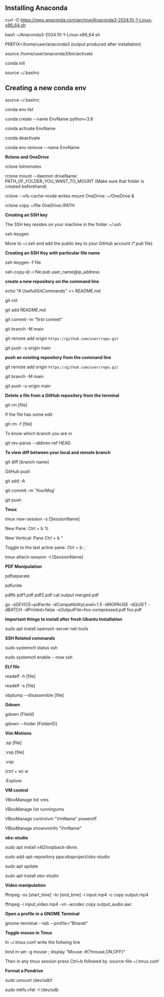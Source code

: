 ## Installing Anaconda
curl -O https://repo.anaconda.com/archive/Anaconda3-2024.10-1-Linux-x86_64.sh

bash ~/Anaconda3-2024.10-1-Linux-x86_64.sh

PREFIX=/home/user/anaconda3 (output produced after installation)

source /home/user/anaconda3/bin/activate

conda init

source ~/.bashrc

## Creating a new conda env
source ~/.bashrc

conda env list

conda create --name EnvName python=3.8

conda activate EnvName

conda deactivate

conda env remove --name EnvName

**Rclone and OneDrive**

rclone listremotes

rclone mount --daemon driveName: PATH_OF_FOLDER_YOU_WANT_TO_MOUNT (Make sure that folder is created beforehand)

rclone --vfs-cache-mode writes mount OneDrive: ~/OneDrive &

rclone copy ~/file OneDrive:/PATH

**Creating an SSH key**

The SSH key resides on your machine in the folder ~/.ssh

ssh-keygen

Move to ~/.ssh and add the public key to your GitHub account (*.pub file)

**Creating an SSH Key with particular file name**

ssh-keygen -f file

ssh-copy-id -i file.pub user_name@ip_address

**create a new repository on the command line**

echo "# UsefullGitCommands" >> README.md

git init

git add README.md

git commit -m "first commit"

git branch -M main

git remote add origin ```https://github.com/user/repo.git```

git push -u origin main

**push an existing repository from the command line**

git remote add origin ```https://github.com/user/repo.git```

git branch -M main

git push -u origin main

**Delete a file from a GitHub repository from the terminal**

git rm \[file\]

If the file has some edit

git rm -f \[file\]

To know which branch you are in

git rev-parse --abbrev-ref HEAD

**To view diff between your local and remote branch**

git diff \[branch name\]

GitHub push

git add -A

git commit -m 'YourMsg'

git push

**Tmux**

tmux new-session -s \[SessionName\]

New Pane: Ctrl + b %

New Vertical: Pane Ctrl + b "

Toggle to the last active pane: Ctrl + b ;

tmux attach-session -t \[SessionName\]

**PDF Manipulation**

pdfseparate

pdfunite

pdftk pdf1.pdf pdf2.pdf cat output merged.pdf

gs -sDEVICE=pdfwrite -dCompatibilityLevel=1.5 -dNOPAUSE -dQUIET -dBATCH -dPrinted=false -sOutputFile=foo-compressed.pdf foo.pdf

**Important things to install after fresh Ubuntu Installation**

sudo apt install openssh-server net-tools

**SSH Related commands**

sudo systemctl status ssh

sudo systemctl enable --now ssh

**ELf file**

readelf -h [file]

readelf -s [file]

objdump --disassemble [file] 

**Gdown**

gdown \[FileId\]

gdown --folder \[FolderID]

**Vim Motions**

:sp [file]

:vsp [file]

:vsp

(ctrl + w) w

:Explore

**VM control**

VBoxManage list vms

VBoxManage list runningvms

VBoxManage controlvm "VmName" poweroff

VBoxManage showvminfo "VmName"

**obs-studio**

sudo apt install v4l2loopback-dkms

sudo add-apt-repository ppa:obsproject/obs-studio

sudo apt update

sudo apt install obs-studio

**Video manipulation**

ffmpeg -ss [start_time] -to [end_time] -i input.mp4 -c copy output.mp4

ffmpeg -i input_video.mp4 -vn -acodec copy output_audio.aac

**Open a profile in a GNOME Terminal**

gnome-terminal --tab --profile="Bharati"

**Toggle mouse in Tmux**

In ~/.tmux.conf write the follwing line

bind m set -g mouse \; display "Mouse: #{?mouse,ON,OFF}"

Then in any tmux session press Ctrl+b followed by :source-file ~/.tmux.conf

**Format a Pendrive**

sudo umount /dev/sdb1

sudo mkfs.vfat -I /dev/sdb
